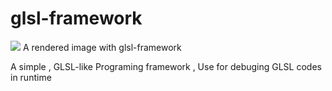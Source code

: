 # glsl-framework
![](http://www.tok.cc/postpics/0.jpg) 
A rendered image with glsl-framework

A simple , GLSL-like Programing framework , Use for debuging GLSL codes in runtime